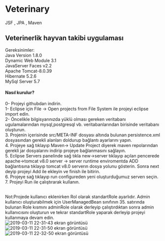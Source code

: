 # Veterinary
JSF , JPA , Maven
<h2>Veterinerlik hayvan takibi uygulaması </h2>

Gereksinimler:<br>
    Java Version 1.8.0<br>
    Dynamic Web Module 3.1<br>
    JavaServer Faces v2.2<br>
    Apache Tomcat-8.0.39<br>
    Hibernate 5.2.6<br>
    MySql Server 5.7<br>

<h4>Nasıl kurulur?</h4>
0- Projeyi githubdan indirin.
<br>1- Eclipse için File -> Open projects from File System ile projeyi eclipse import edin.
<br>2- Öncelikle bilgisyarınızda yüklü olması gereken veritabanı ugulamalarından mysql,postgresql vb. veritabanlarından birisinde veritabanı oluşturun.
<br>3. Projenin içerisinde src/META-INF dosyası altında bulunan persistence.xml dosyasından gerekli alanları doldurup bağlantı ayarlarını yapın.
<br>4. Projeye sağ tıklayıp Maven-> Update Project diyerek maven repolarından gerekli jar dosyalarını indirip projeye bağlanmasını sağlayın.
<br>5. Eclipse Servers panelinde sağ tıkla new->server tıklayıp açılan pencerede apache->tomcat v8.0 server -> server runtime enviromentda ADD bağlantısına tıklayıp tomcat v8.0 serverın dosya yolunu gösterin. Sonra next deyip projeyi Add ile ekleyin ve finish ile bitirin.
<br>6. Projeye sağ tıklayıp run configureden yeni oluşturduğumuz serverı seçin.
<br>7. Projeyi Run ile çalıştırarak kullanın.

<br>Not:Projede kullanıcı eklenirken Rol olarak standartRole ayarlıdır. Admin kullanıcı oluşturabilmek için UserManagedBean sınıfının 35. satırında bulunan Role kısmını adminRole olarak derleyip çalıştırdıktan sonra admin kullanıcısını oluşturun ve tekrar standartRole yaparak derleyip projeyi kullanmaya devam edin.  
![2019-03-11 22-31-43 ekran görüntüsü](https://user-images.githubusercontent.com/12209217/54153248-27f5bf80-4450-11e9-9943-1890d97b43bb.png)
![2019-03-11 22-31-50 ekran görüntüsü](https://user-images.githubusercontent.com/12209217/54153249-288e5600-4450-11e9-891e-8238067af820.png)
![2019-03-11 22-32-50 ekran görüntüsü](https://user-images.githubusercontent.com/12209217/54153250-288e5600-4450-11e9-988b-3c656ed9e44a.png)

